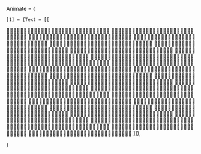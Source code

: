 Animate = {

    [1] = {Text = [[
🖤🖤🖤🖤🖤🖤🖤🖤🖤🖤🖤🖤🖤🖤🖤🤍💚🖤🖤🖤🖤🖤🖤🖤🖤🖤🖤🖤🖤🖤
🖤🖤🖤🖤🖤🖤🖤🖤🖤🖤🖤💚💚🖤🖤🖤💚💚🖤🖤🖤🖤🖤🖤🖤🖤🖤🖤🖤🖤
🖤🤍🖤🖤🖤🖤🖤🖤🖤🖤💙💚💚🤍🖤🖤💚🤍🤍🖤🖤🖤🖤🖤🖤🖤🖤🖤🖤🖤
🤍🤍🖤🤍🤍🤍🖤🖤🖤💚💚🤍🤍🤍🖤🖤🤍🤍🤍🖤🖤🖤🖤🖤🖤🖤🖤🖤🖤🖤
🤍🖤🤍🤍🤍💚🖤🖤🖤💚💚🤍🤍🤍🤍🖤🤍🤍🤍🖤🖤🖤🖤🖤🖤🖤🖤🖤🖤🖤
🖤🖤🖤🖤💚🤍🖤🖤🖤🖤💚🖤💚💚💚🤍🖤🤍🤍🖤🖤🖤🖤🖤🖤🖤🖤🖤🖤🖤
🤍🖤🖤💚🖤🖤🖤🖤🖤🖤🖤🖤🖤🖤🖤💚🖤💚💚🖤🖤🖤🖤🖤🖤🖤🖤🖤🖤🖤
🤍🖤🖤🖤💚🖤🖤🖤🖤🖤🖤🖤🖤🖤💚💚🤍💚💚🖤🖤🖤🖤🖤🖤🖤🖤🖤🖤🖤
💚🖤🖤🖤💚🖤🖤🖤🖤🖤🖤🖤💚🖤🖤💚💚🤍🤍🖤🖤🖤🖤🖤🖤🖤🖤🖤🖤🖤
💚🖤🖤🖤🖤🖤🖤🖤🖤🖤🖤💚🖤🖤🖤💚🤍💚💚🖤🖤🖤🖤🖤🖤🖤🖤🖤🖤🖤
🤍💚🖤🖤🖤💚🖤🖤🖤🖤💚💚🖤🖤🖤🤍🤍💚💚🖤🖤🖤🖤🖤🖤🖤🖤🖤🖤🖤
💙💚💚🖤🖤🖤💚💚🤍💚🤍💚🖤🖤🖤🤍🤍💚💚🖤🖤🖤🖤🖤🖤🖤🖤🖤🖤🖤
🤍🤍🖤🖤🖤🖤🖤💚💚🤍🤍🖤🖤🖤💙🤍🤍🤍🖤🖤🖤🖤🖤🖤🖤🖤🖤🖤🖤🖤
🤍🤍🤍🖤🖤🖤🖤🖤💚🖤🖤🖤🖤🖤🤍🤍🤍🤍🖤🖤🖤🖤🖤🖤🖤🖤🖤🖤🖤🖤
🤍💚💙💚💚🖤🖤🖤🖤🖤🖤🖤💚💚🤍🤍🤍💚💚💚🤍🤍🤍🖤🖤🖤🖤🖤🖤🖤
🤍🤍🤍💚💚🤍🖤🖤🖤🖤🖤💚💚🤍🤍🤍🤍🤍🤍🤍🤍🤍💚💚🖤🤍🖤🖤🖤🖤
🤍🤍🤍🤍🤍🤍🤍🤍🤍💚💚💚🤍🤍🤍🤍🤍🤍🤍🤍🤍💚💚💚🤍🤍🤍🤍🖤🖤
💚💚🤍🖤🤍🤍💚💚💚🤍🤍💚🤍🤍🤍🤍🤍🤍🤍🤍🤍🤍🤍💚🤍🤍🤍🤍🖤🖤
🤍💚💚🤍🤍💚💚💚💚🤍🖤🤍🤍🤍🖤🤍💚💚🤍💚💚💚🤍🖤💚🤍💙🤍🤍🖤
🤍💚💚💚🤍💚💚💚💚🤍🤍🤍💙🤍💚💚💚🖤🤍💚🤍🤍🤍🤍💚🤍🖤🤍💚🖤
🤍💙🤍💚💚🤍💚💚💚💚🤍🖤💚💚🖤🖤🖤🤍🤍🤍💚💚🤍💚🖤🤍🤍🤍💚💚
💚💚💚💚🤍💚💚💚💚🖤🖤🖤🤍🖤🖤🤍🖤🖤🖤🤍💚💚💚💚🤍🤍💚💚🤍🤍
💚💚💚💚🤍💚💚💚🖤🖤🖤🖤💚🖤🖤💚💚💚💚💚💚💚💚🤍💚🖤💚💚🤍💚
💚💚💚💚🤍💚💚💚💚🖤🖤💚🖤🖤💚🤍💚💚💚💚💚💚🤍💚🤍🤍💚💚💚💚
💚💚💚💚💚💚💚💚💚🤍🖤🖤💚🖤💚🤍🤍💚💚💚💚💚💚💚💚💚💚💚💚💚
🤍💚💚🤍🤍💚💚💚💚🤍🖤🖤💚🖤🖤🤍💚💚💚💚💚💚💚🤍💚💚💚💚💚💚
💚💚💚💚💚💚💚🖤🤍🤍🤍🖤🖤🖤🖤🤍💚💚💚💚🤍🤍🤍🤍💚💚💚💚💚💚
🤍💚💚🤍🤍💚💚🤍🤍🤍🤍🤍💚💚🖤🤍🤍💚💚🤍🤍🤍🤍🤍🤍💚💚💚💚💚
🤍💚💚🤍💚🤍💚🤍🤍🤍🤍🤍🤍💚🤍🤍💚🤍🤍🤍🤍🤍🤍🤍🤍💚💚💚🤍🤍
🤍🤍🤍🤍🤍🤍🤍🤍🤍🤍🤍🤍🤍🤍🤍🤍🤍🤍🤍🤍🤍🤍🤍🤍🤍🤍🤍🤍🤍🤍
]]},


}
